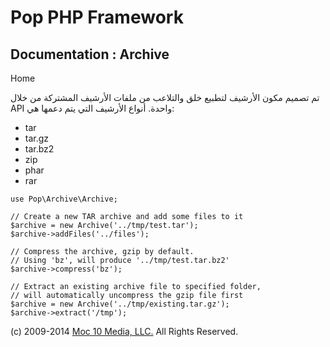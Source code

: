 Pop PHP Framework
=================

Documentation : Archive
-----------------------

Home

تم تصميم مكون الأرشيف لتطبيع خلق والتلاعب من ملفات الأرشيف المشتركة من
خلال API واحدة. أنواع الأرشيف التي يتم دعمها هي:

-   tar
-   tar.gz
-   tar.bz2
-   zip
-   phar
-   rar

<!-- -->

    use Pop\Archive\Archive;

    // Create a new TAR archive and add some files to it
    $archive = new Archive('../tmp/test.tar');
    $archive->addFiles('../files');

    // Compress the archive, gzip by default.
    // Using 'bz', will produce '../tmp/test.tar.bz2'
    $archive->compress('bz');

    // Extract an existing archive file to specified folder,
    // will automatically uncompress the gzip file first
    $archive = new Archive('../tmp/existing.tar.gz');
    $archive->extract('/tmp');

\(c) 2009-2014 [Moc 10 Media, LLC.](http://www.moc10media.com) All
Rights Reserved.
